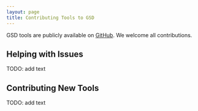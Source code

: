 ```yaml
---
layout: page
title: Contributing Tools to GSD
---
```


GSD tools are publicly available on [GitHub](https://github.com/cloudsecurityalliance/gsd-tools).
We welcome all contributions.

## Helping with Issues

TODO: add text

## Contributing New Tools

TODO: add text
